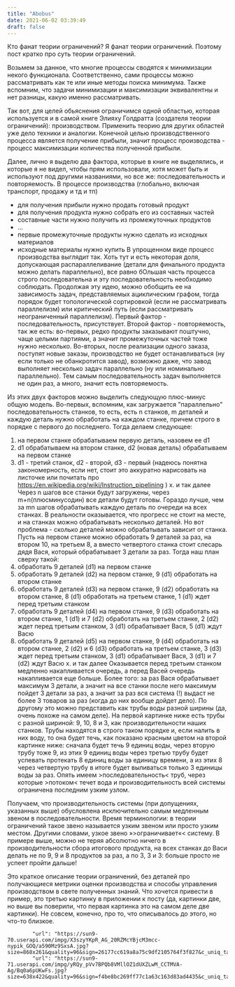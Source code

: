```yaml
---
title: "Abobus"
date: 2021-06-02 03:39:49
draft: false
---
```


Кто фанат теории ограничений? Я фанат теории ограничений. Поэтому пост кратко про суть теории ограничений.

Возьмем за данное, что многие процессы сводятся к минимизации некого функционала. Соответственно, сами процессы можно рассматривать как те или иные методы поиска минимума. Также вспомним, что задачи минимизации и максимизации эквивалентны и нет разницы, какую именно рассматривать.

Так вот, для целей обьяснения ограничимся одной областью, которая используется и в самой книге Элияху Голдратта (создателя теории ограничений): производством. Применить теорию для других областей уже дело техники и аналогии. Конечной целью производственного процесса является получение прибыли, значит процесс производства - процесс максимизации количества полученной прибыли.

Далее, лично я выделю два фактора, которые в книге не выделялись, и которые я не видел, чтобы прям использовали, хотя может быть и используют под другими названиями, но все же: последовательность и повторяемость. В процессе производства (глобально, включая транспорт, продажу и тд и тп)
- для получения прибыли нужно продать готовый продукт
- для получения продукта нужно собрать его из составных частей
- составные части нужно получить из промежуточных продуктов
- ...
- первые промежуточные продукты нужно сделать из исходных материалов
- исходные материалы нужно купить
В упрощенном виде процесс производства выглядит так. Хоть тут и есть некоторая доля, допускающая распараллеливание (детали для финального продукта можно делать параллельно), все равно бОльшая часть процесса строго последовательна и эту последовательность необходимо соблюдать. Продолжая эту идею, можно обобщить ее на зависимость задач, представляемых ациклическим графом, тогда порядок будет топологической сортировкой (если не рассматривать параллелизм) или критический путь (если рассматривать неограниченный параллелизм). Первый фактор - последовательность, присутствует. Второй фактор - повторяемость, так же есть: во-первых, редко продукты заказывают поштучно, чаще целыми партиями, а значит промежуточных частей тоже нужно несколько. Во-вторых, после реализации одного заказа, поступят новые заказы, производство не будет останавливаться (ну если только не обанкротится завод), возможно даже, что завод выполняет несколько задач параллельно (ну или номинально параллельно). Тем самым последовательность задач выполняется не один раз, а много, значит есть повторяемость.

Из этих двух факторов можно выделить следующую плюс-минус общую модель. Во-первых, вспомним, как загружается "параллельно" последовательность станков, то есть, есть n станков, m деталей и каждую деталь нужно обработать на каждом станке, причем строго в порядке с первого до последнего. Тогда делаем следующее:
1. на первом станке обрабатываем первую деталь, назовем ее d1
2. d1 обрабатываем на втором станке, d2 (новая деталь) обрабатываем на первом станке
3. d1 - третий станок, d2 - второй, d3 - первый (надеюсь понятна закономерность, если нет, стоит это аккуратно нарисовать на листочке или почитать про https://en.wikipedia.org/wiki/Instruction_pipelining )
x. и так далее
Через n шагов все станки будут загружены, через m+n(плюсминусодин) все детали будут готовы. Гораздо лучше, чем за mn шагов обрабатывать каждую деталь по очереди на всех станках. В реальности оказывается, что прогресс не стоит на месте, и на станках можно обрабатывать несколько деталей. Но вот проблема - сколько деталей можно обрабатывать зависит от станка. Пусть на первом станке можно обработать 9 деталей за раз, на втором 10, на третьем 8, а вместо четвертого станка стоит слесарь дядя Вася, который обрабатывает 3 детали за раз. Тогда наш план сверху такой:
1. обработать 9 деталей (d1) на первом станке
2. обработать 9 деталей (d2) на первом станке, 9 (d1) обработать на втором станке
3. обработать 9 деталей (d3) на первом станке, 9 (d2) обработать на втором станке, 8 (d1) обработать на третьем станке, 1 (d1) ждет перед третьим станком
4. обработать 9 деталей (d4) на первом станке, 9 (d3) обработать на втором станке, 1 (d1) и 7 (d2) обработать на третьем станке, 2 (d2) ждет перед третьим станком, 3 (d1) обрабатывает Вася, 5 (d1) ждут Васю
5. обработать 9 деталей (d5) на первом станке, 9 (d4) обработать на втором станке, 2 (d2) и 6 (d3) обработать на третьем станке, 3 (d3) ждет перед третьим станком, 3 (d1) обрабатывает Вася, 3 (d1) и 7 (d2) ждут Васю
x. и так далее
Оказывается перед третьим станком медленно накапливается очередь, а перед Васей очередь накапливается еще больше. Более того: за раз Вася обрабатывает максимум 3 детали, а значит на все станки после него максимум пойдет 3 детали за раз, а значит за раз вся система (!) выдаст не более 3 товаров за раз (когда до них вообще дойдет дело).
По другому это можно представить как трубы воды разной ширины (да, очень похоже на самом деле). На первой картинке ниже есть трубы с разной шириной: 9, 10, 8 и 3, как производительности наших станков. Трубы находятся в строго таком порядке и, если налить в них воду, то она будет течь, как показано красным цветом на второй картинке ниже: сначала будет течь 9 единиц воды, через вторую трубу тоже 9, из этих 9 единиц воды через третью трубу будет успевать протекать 8 единиц воды за единицу времени, а из этих 8 через четвертую трубу в итоге будет выливаться только 3 единицы воды за раз. Опять имеем >последовательность< труб, через которые >потоком< течет вода и производительность всей системы ограничена последним узким узлом.

Получаем, что производительность системы (при допущениях, указанных выше) обусловлена исключительно самым медленным звеном в последовательности. Время терминологии: в теории ограничений такое звено называется узким звеном или просто узким местом. Другими словами, узкое звено »>ограничивает«< систему. В примере выше, можно не теряя абсолютно ничего в производительности сбора итогового продукта, на всех станках до Васи делать не по 9, 9 и 8 продуктов за раз, а по 3, 3 и 3: больше просто не успеет пройти дальше!

Это краткое описание теории ограничений, без деталей про получающиеся метрики оценки производства и способы управления производством в свете полученных знаний. Что хочется привести в пример, это третью картинку в приложении к посту (да, картинки две, но выше вы поверили, что первая картинка это на самом деле две картинки). Не совсем, конечно, про то, что описывалось до этого, но что-то близкое.


            "url": "https://sun9-70.userapi.com/impg/X3szyYKpR_AG_20RZMcYBjcM3mcc-nypik_GOQ/a590Mz9SxsA.jpg?size=868x261&quality=96&sign=26177cc619a8a75c9df2105764f3f827&c_uniq_tag=Wlkfftd_wkBB4yokCFRSk4AgKWp_FQNPZpDmenILgDo&type=album",
            "url": "https://sun9-71.userapi.com/impg/yRQy_pVv7BPQb8VMllOZ1dUXZLwM_CCTMVA-Ag/Bq0a6pUKwFs.jpg?size=638x422&quality=96&sign=f4be8bc269ff77c1a63c163d83ad4435&c_uniq_tag=ZL7DszhCX83HU_5KgEWu2kC9S6jqjEnNLCzr_W3dVAs&type=album",
